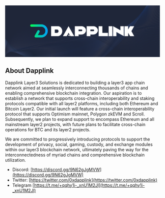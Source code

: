 
[![Dapplink](https://github.com/eniac-x-labs/.github/blob/main/profile/dapplink.jpeg)](https://github.com/eniac-x-labs)


## About Dapplink

Dapplink Layer3 Solutions is dedicated to building a layer3 app chain network aimed at seamlessly interconnecting thousands of chains and enabling comprehensive blockchain integration. Our aspiration is to establish a network that supports cross-chain interoperability and staking protocols compatible with all layer2 platforms, including both Ethereum and Bitcoin Layer2. Our initial launch will feature a cross-chain interoperability protocol that supports Optimism mainnet, Polygon zkEVM and Scroll. Subsequently, we plan to expand support to encompass Ethereum and all mainstream layer2 projects, with future plans to facilitate cross-chain operations for BTC and its layer2 projects. 

We are committed to progressively introducing protocols to support the development of privacy, social, gaming, custody, and exchange modules within our layer3 blockchain network, ultimately paving the way for the interconnectedness of myriad chains and comprehensive blockchain utilization. 

* Discord: [https://discord.gg/9N62gJgMVW](https://discord.gg/9N62gJgMVW)
* Twitter: [https://twitter.com/0xdapplink](https://twitter.com/0xdapplink)
* Telegram [https://t.me/+qqhy1i-_xnU1M2Jl](https://t.me/+qqhy1i-_xnU1M2Jl)
